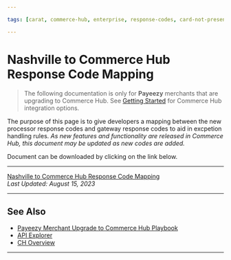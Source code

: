 ```yaml
---

tags: [carat, commerce-hub, enterprise, response-codes, card-not-present, payeezy]

---
```


# Nashville to Commerce Hub Response Code Mapping

<!-- theme: danger -->
> The following documentation is only for **Payeezy** merchants that are upgrading to Commerce Hub. See [Getting Started](?path=docs/Getting-Started/Getting-Started-General.md) for Commerce Hub integration options.

The purpose of this page is to give developers a mapping between the new processor response codes and gateway response codes to aid in excpetion handling rules.  _As new features and functionality are released in Commerce Hub, this document may be updated as new codes are added._  

Document can be downloaded by clicking on the link below.

---

[Nashville to Commerce Hub Response Code Mapping](https://github.com/Fiserv/Commerce-Hub/raw/Payeezy-Prod/assets/doc-files/Nashville_to_Commerce_Hub_Response_Code_Mapping.xlsx)\
_Last Updated: August 15, 2023_

---

## See Also

- [Payeezy Merchant Upgrade to Commerce Hub Playbook](?path=docs/Resources/Guides/Payeezy/PayeezyUpgradetoCHGuideLandingPage.md)
- [API Explorer](../api/?type=post&path=/payments/v1/charges)
- [CH Overview](?path=docs/Getting-Started/Getting-Started-General.md)

---
